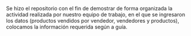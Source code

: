 Se hizo el repositorio con el fin de demostrar de forma organizada la actividad realizada por nuestro equipo de trabajo, en el que se ingresaron los datos (productos vendidos por vendedor, vendedores y productos), colocamos la información requerida según a guía.
